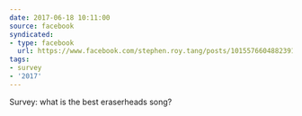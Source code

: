 ```yaml
---
date: 2017-06-18 10:11:00
source: facebook
syndicated:
- type: facebook
  url: https://www.facebook.com/stephen.roy.tang/posts/10155766048823912
tags:
- survey
- '2017'
---
```


Survey: what is the best eraserheads song?